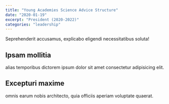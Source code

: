 ```yaml
---
title: "Young Academies Science Advice Structure"
date: "2020-01-19"
excerpt: "President (2020-2022)"
categories: "leadership"
---
```

Seprehenderit accusamus, explicabo eligendi necessitatibus soluta!

## Ipsam mollitia

alias temporibus dictorem ipsum dolor sit amet consectetur adipisicing elit.

## Excepturi maxime

omnis earum nobis architecto, quia officiis aperiam voluptate quaerat.

